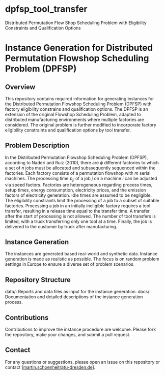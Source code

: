# dpfsp_tool_transfer
Distributed Permutation Flow Shop Scheduling Problem with Eligibility Constraints and Qualification Options

# Instance Generation for Distributed Permutation Flowshop Scheduling Problem (DPFSP)

## Overview
This repository contains required information for generating instances for the Distributed Permutation Flowshop Scheduling Problem (DPFSP) with factory eligibility constrains and qualification options. The DPFSP is an extension of the original Flowshop Scheduling Problem, adapted to distributed manufacturing environments where multiple factories are considered. The original problem is further modified to incorporate factory eligibility constraints and qualification options by tool transfer.

## Problem Description
In the Distributed Permutation Flowshop Scheduling Problem (DPFSP), according to Naderi and Ruiz (2010), there are $\phi$ different factories to which a set of $n$ jobs must be allocated and subssequently sequenced within the factories. Each factory consists of a permutation flowshop with $m$ serial machines. The processing time $p_{ji}$ of a job $j$ on a machine $i$ can be adjusted via speed factors. Factories are heterogeneous regarding process times, setup times, energy consumption, electricity prices, and the emission factors of electricity generation. Idle times are assumed to be negligible. The eligibility constraints limit the processing of a job to a subset of suitable factories. Processing a job in an initially ineligible factory requires a tool transfer, resulting in a release time equal to the transfer time. A transfer after the start of processing is not allowed. The number of tool transfers is limited, with a truck transferring only one tool at a time. Finally, the job is delivered to the customer by truck after manufacturing.

## Instance Generation
The instances are generated based real-world and synthetic data. Instance generation is made as realistic as possible. The focus is on random problem settings in Europe to ensure a diverse set of problem scenarios.

## Repository Structure

data/: Reports and data files as input for the instance generation.
docs/: Documentation and detailed descriptions of the instance generation process.

## Contributions
Contributions to improve the instance procedure are welcome. Please fork the repository, make your changes, and submit a pull request.

## Contact
For any questions or suggestions, please open an issue on this repository or contact [martin.schoenheit@tu-dresden.de].

